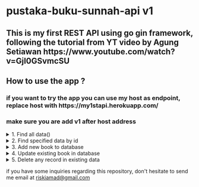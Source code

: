 <h1>pustaka-buku-sunnah-api v1</h1>

<h2>This is my first REST API using go gin framework, following the tutorial from YT video by Agung Setiawan https://www.youtube.com/watch?v=GjI0GSvmcSU</h2>

<h2>How to use the app ?</h2>

<h3>if you want to try the app you can use my host as endpoint, replace host with https://my1stapi.herokuapp.com/</h3>

<h3>make sure you are add v1 after host address</h3>

<details>
           <summary>1. Find all data()</summary>
           <p>GET host/v1/books
  
  this endpoint will return all data in json</p>
</details>

<details>
           <summary>2. Find specified data by id</summary>
           <p>GET host/v1/books/:id
   
   ex: host/v1/books/5
   the above example will return specified book with id 5</p>
</details>

<details>
           <summary>3. Add new book to database</summary>
           <p>POST host/v1/books
    
    make sure you are add body parameter like these :
    
    {
      "title":"string data",
      "Price":int,
      "Description":"string data",
      "Rating":int,
      "Discount":int
    }
    
    please beware with the data type of each field, becuse I am add validation to them.</p>
</details>

<details>
           <summary>4. Update existing book in database</summary>
           <p>PUT host/v1/books/:id
    
    ex: host/v1.books/5
    the above example will modify the data with id 5
    
    make sure you are add body parameter like these :
    
    {
      "title":"string data",
      "Price":int,
      "Description":"string data",
      "Rating":int,
      "Discount":int
    }
    
    please beware with the data type of each field, becuse I am add validation to them.</p>
</details>

<details>
           <summary>5. Delete any record in existing data</summary>
           <p>DELETE host/v1/books/:id
    
    ex: host/v1/books/5
    the above example will delete the record with id 5</p>
</details>

if you have some inquiries regarding this repository, don't hesitate to send me email at  [riskiamad@gmail.com](mailto:riskiamad@gmail.com "send mail to me")
